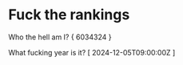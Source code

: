 # Fuck the rankings

Who the hell am I?
{ 6034324 }

What fucking year is it?
[ 2024-12-05T09:00:00Z ]
